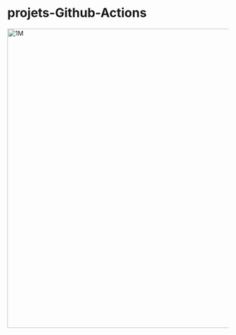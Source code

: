 # projets-Github-Actions

<img width="682" alt="1M" src="https://github.com/Bassiriki/projets-Github-Actions/assets/122950246/f5e36193-3c52-4fbe-9648-5479010faf1b">

